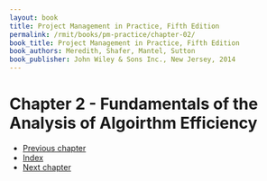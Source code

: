 ```yaml
---
layout: book
title: Project Management in Practice, Fifth Edition
permalink: /rmit/books/pm-practice/chapter-02/
book_title: Project Management in Practice, Fifth Edition
book_authors: Meredith, Shafer, Mantel, Sutton
book_publisher: John Wiley & Sons Inc., New Jersey, 2014
---
```


# Chapter 2 - Fundamentals of the Analysis of Algoirthm Efficiency


<nav class="nav-chapters">
    <ul>
        <li class="prev-chapter"><a href="../chapter-01/">Previous chapter</a></li>
        <li class="index"><a href="../index.html">Index</a></li>
        <li class="next-chapter"><a href="../chapter-03/">Next chapter</a></li>
    </ul>
</nav>

